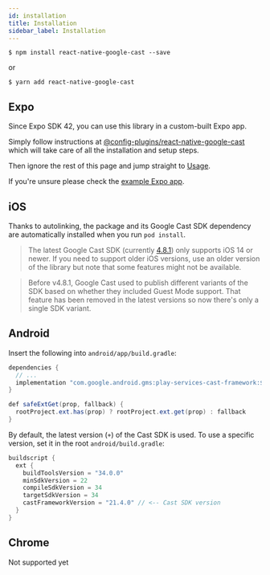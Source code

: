 ```yaml
---
id: installation
title: Installation
sidebar_label: Installation
---
```


`$ npm install react-native-google-cast --save`

or

`$ yarn add react-native-google-cast`

## Expo

Since Expo SDK 42, you can use this library in a custom-built Expo app.

Simply follow instructions at [@config-plugins/react-native-google-cast](https://github.com/expo/config-plugins/tree/master/packages/react-native-google-cast) which will take care of all the installation and setup steps.

Then ignore the rest of this page and jump straight to [Usage](usage).

If you're unsure please check the [example Expo app](https://github.com/react-native-google-cast/RNGCExpo).

## iOS

Thanks to autolinking, the package and its Google Cast SDK dependency are automatically installed when you run `pod install`.

> The latest Google Cast SDK (currently [4.8.1](https://developers.google.com/cast/docs/release-notes#april-18,-2024)) only supports iOS 14 or newer. If you need to support older iOS versions, use an older version of the library but note that some features might not be available.

> Before v4.8.1, Google Cast used to publish different variants of the SDK based on whether they included Guest Mode support. That feature has been removed in the latest versions so now there's only a single SDK variant.

## Android

Insert the following into `android/app/build.gradle`:

```java
dependencies {
  // ...
  implementation "com.google.android.gms:play-services-cast-framework:${safeExtGet('castFrameworkVersion', '+')}"
}

def safeExtGet(prop, fallback) {
  rootProject.ext.has(prop) ? rootProject.ext.get(prop) : fallback
}
```

By default, the latest version (`+`) of the Cast SDK is used. To use a specific version, set it in the root `android/build.gradle`:

```java
buildscript {
  ext {
    buildToolsVersion = "34.0.0"
    minSdkVersion = 22
    compileSdkVersion = 34
    targetSdkVersion = 34
    castFrameworkVersion = "21.4.0" // <-- Cast SDK version
  }
}
```

## Chrome

Not supported yet
